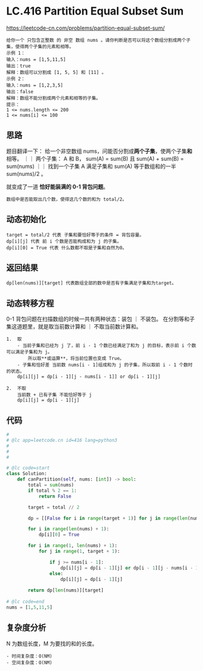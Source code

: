 LC.416 Partition Equal Subset Sum
====
https://leetcode-cn.com/problems/partition-equal-subset-sum/

    给你一个 只包含正整数 的 非空 数组 nums 。请你判断是否可以将这个数组分割成两个子集，使得两个子集的元素和相等。
    示例 1：
    输入：nums = [1,5,11,5]
    输出：true
    解释：数组可以分割成 [1, 5, 5] 和 [11] 。
    示例 2：
    输入：nums = [1,2,3,5]
    输出：false
    解释：数组不能分割成两个元素和相等的子集。
    提示：
    1 <= nums.length <= 200
    1 <= nums[i] <= 100

## 思路

题目翻译一下：
    给一个非空数组 nums，问能否分割成**两个子集**，使两个子集**和**相等。
    ｜｜
    两个子集： A 和 B， sum(A) = sum(B) 且 sum(A) + sum(B) = sum(nums)
    ｜｜
    找到一个子集 A 满足子集和 sum(A) 等于数组和的一半 sum(nums)/2 。

就变成了一道 **恰好能装满的 0-1 背包问题**。

    数组中是否能取出几个数，使得这几个数的和为 total/2。

## 动态初始化
    target = total/2 代表 子集和要恰好等于的条件 = 背包容量。
    dp[i][j] 代表 前 i 个数是否能构成和为 j 的子集。
    dp[i][0] = True 代表 什么数都不取是子集和自然为0。

## 返回结果
    dp[len(nums)][target] 代表数组全部的数中是否有子集满足子集和为target。

## 动态转移方程
0-1 背包问题在扫描数组的时候一共有两种状态：装包 ｜ 不装包。
在分割等和子集这道题里，就是取当前数计算和 ｜ 不取当前数计算和。

    1.  取  
        - 当前子集和已经为 j 了，前 i - 1 个数已经满足了和为 j 的目标，表示前 i 个数可以满足子集和为 j。
            所以取**或运算**，将当前位置也变成 True。
        - 子集和恰好差 当前数 nums[i - 1]组成和为 j 的子集，所以取前 i - 1 个数时的状态。
        dp[i][j] = dp[i - 1][j - nums[i - 1]] or dp[i - 1][j]
        
    2.  不取  
        当前数 + 已有子集 不能恰好等于 j
        dp[i][j] = dp[i - 1][j]

## 代码
```python
#
# @lc app=leetcode.cn id=416 lang=python3
#
# 
#

# @lc code=start
class Solution:
    def canPartition(self, nums: [int]) -> bool:
        total = sum(nums)
        if total % 2 == 1:
            return False

        target = total // 2

        dp = [[False for i in range(target + 1)] for j in range(len(nums) + 1)]

        for i in range(len(nums) + 1):
            dp[i][0] = True

        for i in range(1, len(nums) + 1):
            for j in range(1, target + 1):

                if j >= nums[i - 1]:
                    dp[i][j] = dp[i - 1][j] or dp[i - 1][j - nums[i - 1]]
                else:
                    dp[i][j] = dp[i - 1][j]
        
        return dp[len(nums)][target]
        
# @lc code=end
nums = [1,5,11,5]
```

## 复杂度分析
N 为数组长度，M 为要找的和的长度。

    - 时间复杂度：O(NM)
    - 空间复杂度：O(NM)